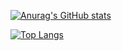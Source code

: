 [![Anurag's GitHub stats](https://github-readme-stats.vercel.app/api?username=chrisK824&show_icons=true&count_private=true&theme=dark&include_all_commits=true&)](https://github.com/anuraghazra/github-readme-stats)

[![Top Langs](https://github-readme-stats.vercel.app/api/top-langs/?username=chrisK824&layout=compact)](https://github.com/anuraghazra/github-readme-stats)
